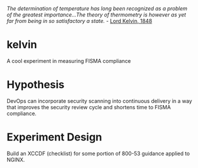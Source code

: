 _The determination of temperature has long been recognized as a problem of the greatest importance...The theory of thermometry is however as yet far from being in so satisfactory a state._ - [Lord Kelvin, 1848](http://zapatopi.net/kelvin/papers/on_an_absolute_thermometric_scale.html)

kelvin
======

A cool experiment in measuring FISMA compliance

# Hypothesis
DevOps can incorporate security scanning into continuous delivery in a way that improves the security review cycle and shortens time to FISMA compliance.

# Experiment Design
Build an XCCDF (checklist) for some portion of 800-53 guidance applied to NGINX.
